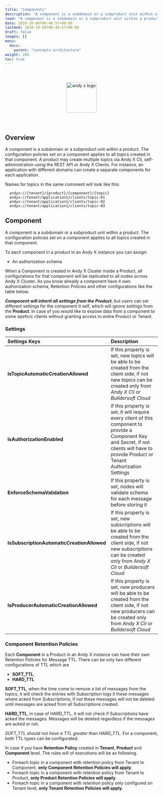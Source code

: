 ```yaml
---
title: "Components"
description: "A component is a subdomain or a subproduct unit within a product."
lead: "A component is a subdomain or a subproduct unit within a product."
date: 2020-10-06T08:48:57+00:00
lastmod: 2020-10-06T08:48:57+00:00
draft: false
images: []
menu:
  docs:
    parent: "concepts-architecture"
weight: 206
toc: true
---
```


<center><img src="~/../../../../../images/T1.png" style="height:100px; margin-top: 40px; margin-bottom: 40px" alt="andy x logo" align="middle"></center>

## Overview

A component is a subdomain or a subproduct unit within a product. The configuration policies set on a component applies to all topics created in that component. A product may create multiple topics via Andy X Cli, self-administration using the REST API or Andy X Clients. For instance, an application with different domains can create a separate components for each application.

Names for topics in the same comonent will look like this:

```
  andyx://{tenant}/{product}/{component}/{topic}
  andyx://tenant/application1/clients/topic-01
  andyx://tenant/application1/clients/topic-02
  andyx://tenant/application1/clients/topic-03
```

## Component 

A component is a subdomain or a subproduct unit within a product. The configuration policies set on a component applies to all topics created in that component.

To each component in a product in an Andy X instance you can assign:

* An authorization schema

When a Component is created in Andy X Cluster inside a Product, all configurations for that component will be replicated to all nodes across Andy X Cluster. As you know already a component have it own authorization schema, Retention Policies and other configurations like the table below.

***Component will inherit all settings from the Product***, but users can set different settings for the component it self, which will *ignore settings* from the **Product**. In case of you would like to expose data from a component to some speficic clients without granting access to entire Product or Tenant.

### Settings

| Settings Keys  | Description  | 
| :------------ |:---------------|
| **IsTopicAutomaticCreationAllowed** | If this property is set, new topics will be able to be created from the client side, if not new topics can be created only from *Andy X Cli* or *Buildersoft Cloud*|
| **IsAuthorizationEnabled** | If this property is set, it will require every client of this component to provide a Component Key and Secret, if not clients will have to provide Product or Tenant Authorization Settings |
| **EnforceSchemaValidation** | If this property is set, nodes will validate schema for each message before storing it |
| **IsSubscriptionAutomaticCreationAllowed** | If this property is set, new subscriptions will be able to be created from the client side, if not new subscriptions can be created only from *Andy X Cli* or *Buildersoft Cloud*|
| **IsProducerAutomaticCreationAllowed** | If this property is set, new producers will be able to be created from the client side, if not new producers can be created only from *Andy X Cli* or *Buildersoft Cloud*|


### Component Retention Policies

Each **Component** in a Product in an Andy X instance can have their own Retention Policies for Message TTL. There can be only two different configurations of TTL which are

* **SOFT_TTL**,
* **HARD_TTL**

**SOFT_TTL**, when the time come to remove a list of messages from the topics, it will check the entries with Subscription logs it these messages where acked from Subscriptions, if not these messages will not be deleted until messages are acked from all Subscriptions created.

**HARD_TTL**, in case of HARD_TTL, it will not check if Subscriptions have acked the messages. Messages will be deleted regardless if the messages are acked or not.

*SOFT_TTL should not have a TTL greater than HARD_TTL*.
For a component, both TTL types can be configurated.

In case if you have **Retention Policy** created in **Tenant**, **Product** and **Component** level. The rules will of executions will be as following.

* Foreach topic in a component with retention policy from Tenant to Component, **only Component Retention Policies will apply**.
* Foreach topic in a component with retention policy from Tenant to Product, **only Product Retention Policies will apply**.
* Foreach topic in a component with retention policy only configured on Tenant level, **only Tenant Retention Policies will apply**.